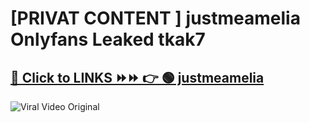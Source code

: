 
 # [PRIVAT CONTENT ] justmeamelia Onlyfans Leaked tkak7

## <h2><a href="https://clipsfans.com/justmeamelia&ref=git">🔗 Click to LINKS ⏩⏩ 👉 🟢 justmeamelia </a></h2>

<a href="https://clipsfans.com/justmeamelia&ref=git" rel="nofollow" data-target="animated-image.originalLink"><img src="https://i.ibb.co.com/xMMVF88/686577567.gif" alt="Viral Video Original" style="max-width: 100%; display: inline-block;" data-target="animated-image.originalImage"></a>

